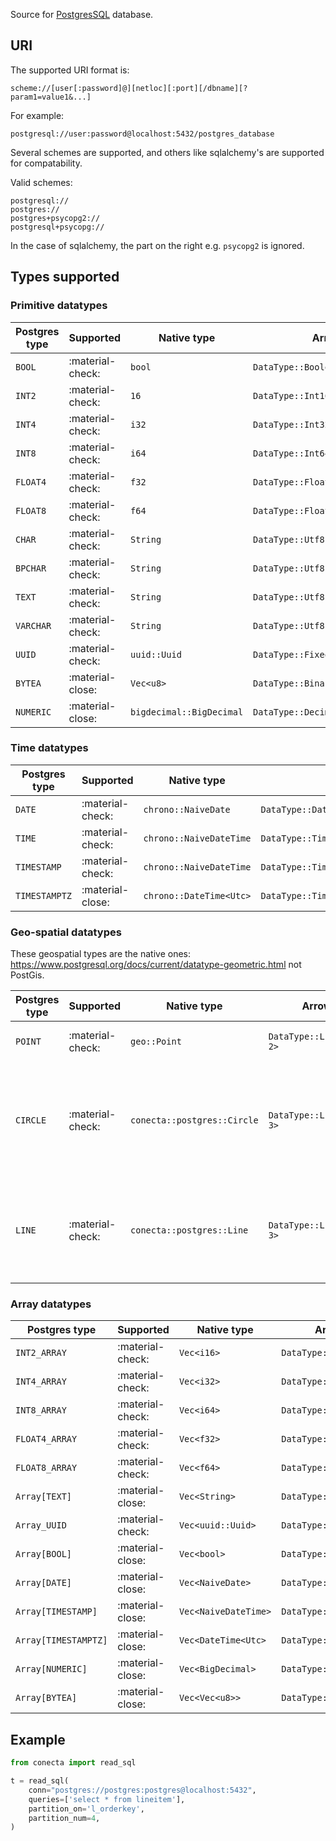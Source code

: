 Source for [PostgresSQL](https://www.postgresql.org/) database.

## URI

The supported URI format is:

`scheme://[user[:password]@][netloc][:port][/dbname][?param1=value1&...]`

For example:

```shell
postgresql://user:password@localhost:5432/postgres_database
```

Several schemes are supported, and others like sqlalchemy's are supported for compatability.

Valid schemes:

```shell
postgresql://
postgres://
postgres+psycopg2://
postgresql+psycopg://
```

In the case of sqlalchemy, the part on the right e.g. `psycopg2` is ignored.

## Types supported

### Primitive datatypes

| Postgres type | Supported        | Native type              | Arrow                           | Notes |
|---------------|------------------|--------------------------|---------------------------------|-------|
| `BOOL`        | :material-check: | `bool`                   | `DataType::Boolean`             |       |
| `INT2`        | :material-check: | `16`                     | `DataType::Int16`               |       |
| `INT4`        | :material-check: | `i32`                    | `DataType::Int32`               |       |
| `INT8`        | :material-check: | `i64`                    | `DataType::Int64`               |       |
| `FLOAT4`      | :material-check: | `f32`                    | `DataType::Float32`             |       |
| `FLOAT8`      | :material-check: | `f64`                    | `DataType::Float64`             |       |
| `CHAR`        | :material-check: | `String`                 | `DataType::Utf8`                |       |
| `BPCHAR`      | :material-check: | `String`                 | `DataType::Utf8`                |       |
| `TEXT`        | :material-check: | `String`                 | `DataType::Utf8`                |       |
| `VARCHAR`     | :material-check: | `String`                 | `DataType::Utf8`                |       |
| `UUID`        | :material-check: | `uuid::Uuid`             | `DataType::FixedSizeBinary(16)` |       |
| `BYTEA`       | :material-close: | `Vec<u8>`                | `DataType::Binary`              |       |
| `NUMERIC`     | :material-close: | `bigdecimal::BigDecimal` | `DataType::Decimal128`          |       |

### Time datatypes

| Postgres type | Supported        | Native type             | Arrow                                        | Notes                     |
|---------------|------------------|-------------------------|----------------------------------------------|---------------------------|
| `DATE`        | :material-check: | `chrono::NaiveDate`     | `DataType::Date32`                           | 32 bit                    |
| `TIME`        | :material-check: | `chrono::NaiveDateTime` | `DataType::Time64(TimeUnit::Microsecond)`    | precision is microseconds |
| `TIMESTAMP`   | :material-check: | `chrono::NaiveDateTime` | `DataType::Timestamp<TimeUnit::Microsecond>` | precision is microseconds |
| `TIMESTAMPTZ` | :material-close: | `chrono::DateTime<Utc>` | `DataType::Timestamp`                        |                           |

### Geo-spatial datatypes

These geospatial types are the native
ones: https://www.postgresql.org/docs/current/datatype-geometric.html not PostGis.

| Postgres type | Supported        | Native type                 | Arrow                      | Notes                                                                                          |
|---------------|------------------|-----------------------------|----------------------------|------------------------------------------------------------------------------------------------|
| `POINT`       | :material-check: | `geo::Point`                | ``DataType::List<f64, 2>`` | List with two components (x, y)                                                                |
| `CIRCLE`      | :material-check: | `conecta::postgres::Circle` | ``DataType::List<f64, 3>`` | List with three components representing the center (Point{x, y}) and `r` and radius. (x, y, r) |
| `LINE`        | :material-check: | `conecta::postgres::Line`   | ``DataType::List<f64, 3>`` | List with three components (a, b, c) from `a`x + `b`y + `c` = 0 linear equation                |

### Array datatypes

| Postgres type        | Supported        | Native type          | Arrow                 | Notes |
|----------------------|------------------|----------------------|-----------------------|-------|
| `INT2_ARRAY`         | :material-check: | `Vec<i16>`           | `DataType::List<i16>` |       |
| `INT4_ARRAY`         | :material-check: | `Vec<i32>`           | `DataType::List<i32>` |       |
| `INT8_ARRAY`         | :material-check: | `Vec<i64>`           | `DataType::List<i64>` |       |
| `FLOAT4_ARRAY`       | :material-check: | `Vec<f32>`           | `DataType::List<f32>` |       |
| `FLOAT8_ARRAY`       | :material-check: | `Vec<f64>`           | `DataType::List<f64>` |       |
| `Array[TEXT]`        | :material-close: | `Vec<String>`        | `DataType::List`      |       |
| `Array_UUID`         | :material-check: | `Vec<uuid::Uuid>`    | `DataType::List`      |       |
| `Array[BOOL]`        | :material-close: | `Vec<bool>`          | `DataType::List`      |       |
| `Array[DATE]`        | :material-close: | `Vec<NaiveDate>`     | `DataType::List`      |       |
| `Array[TIMESTAMP]`   | :material-close: | `Vec<NaiveDateTime>` | `DataType::List`      |       |
| `Array[TIMESTAMPTZ]` | :material-close: | `Vec<DateTime<Utc>`  | `DataType::List`      |       |
| `Array[NUMERIC]`     | :material-close: | `Vec<BigDecimal>`    | `DataType::List`      |       |
| `Array[BYTEA]`       | :material-close: | `Vec<Vec<u8>>`       | `DataType::List`      |       |

## Example

```python
from conecta import read_sql

t = read_sql(
    conn="postgres://postgres:postgres@localhost:5432",
    queries=['select * from lineitem'],
    partition_on='l_orderkey',
    partition_num=4,
)
```